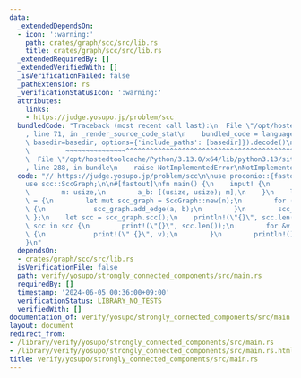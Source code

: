 ```yaml
---
data:
  _extendedDependsOn:
  - icon: ':warning:'
    path: crates/graph/scc/src/lib.rs
    title: crates/graph/scc/src/lib.rs
  _extendedRequiredBy: []
  _extendedVerifiedWith: []
  _isVerificationFailed: false
  _pathExtension: rs
  _verificationStatusIcon: ':warning:'
  attributes:
    links:
    - https://judge.yosupo.jp/problem/scc
  bundledCode: "Traceback (most recent call last):\n  File \"/opt/hostedtoolcache/Python/3.13.0/x64/lib/python3.13/site-packages/onlinejudge_verify/documentation/build.py\"\
    , line 71, in _render_source_code_stat\n    bundled_code = language.bundle(stat.path,\
    \ basedir=basedir, options={'include_paths': [basedir]}).decode()\n          \
    \         ~~~~~~~~~~~~~~~^^^^^^^^^^^^^^^^^^^^^^^^^^^^^^^^^^^^^^^^^^^^^^^^^^^^^^^^^^^^^^^^^^\n\
    \  File \"/opt/hostedtoolcache/Python/3.13.0/x64/lib/python3.13/site-packages/onlinejudge_verify/languages/rust.py\"\
    , line 288, in bundle\n    raise NotImplementedError\nNotImplementedError\n"
  code: "// https://judge.yosupo.jp/problem/scc\n\nuse proconio::{fastout, input};\n\
    use scc::SccGraph;\n\n#[fastout]\nfn main() {\n    input! {\n        n: usize,\n\
    \        m: usize,\n        a_b: [(usize, usize); m],\n    }\n    let scc_graph\
    \ = {\n        let mut scc_graph = SccGraph::new(n);\n        for (a, b) in a_b\
    \ {\n            scc_graph.add_edge(a, b);\n        }\n        scc_graph\n   \
    \ };\n    let scc = scc_graph.scc();\n    println!(\"{}\", scc.len());\n    for\
    \ scc in scc {\n        print!(\"{}\", scc.len());\n        for &v in scc.iter()\
    \ {\n            print!(\" {}\", v);\n        }\n        println!();\n    }\n\
    }\n"
  dependsOn:
  - crates/graph/scc/src/lib.rs
  isVerificationFile: false
  path: verify/yosupo/strongly_connected_components/src/main.rs
  requiredBy: []
  timestamp: '2024-06-05 00:36:00+09:00'
  verificationStatus: LIBRARY_NO_TESTS
  verifiedWith: []
documentation_of: verify/yosupo/strongly_connected_components/src/main.rs
layout: document
redirect_from:
- /library/verify/yosupo/strongly_connected_components/src/main.rs
- /library/verify/yosupo/strongly_connected_components/src/main.rs.html
title: verify/yosupo/strongly_connected_components/src/main.rs
---
```

